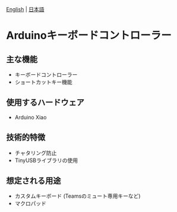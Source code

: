 [English](./README.md) | [日本語](./README.ja.md)

# Arduinoキーボードコントローラー

## 主な機能
- キーボードコントローラー
- ショートカットキー機能

## 使用するハードウェア
- Arduino Xiao

## 技術的特徴
- チャタリング防止
- TinyUSBライブラリの使用

## 想定される用途
- カスタムキーボード (Teamsのミュート専用キーなど)
- マクロパッド
